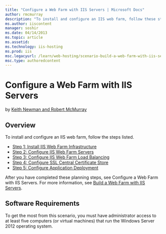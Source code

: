 ```yaml
---
title: "Configure a Web Farm with IIS Servers | Microsoft Docs"
author: rmcmurray
description: "To install and configure an IIS web farm, follow these steps: Install IIS Web Farm Infrastructure, Configure IIS Web Farm Servers, Configure IIS Web Farm Loa..."
ms.author: iiscontent
manager: soshir
ms.date: 04/14/2013
ms.topic: article
ms.assetid: 
ms.technology: iis-hosting
ms.prod: iis
msc.legacyurl: /learn/web-hosting/scenario-build-a-web-farm-with-iis-servers/configure-a-web-farm-with-iis-servers
msc.type: authoredcontent
---
```

Configure a Web Farm with IIS Servers
====================
by [Keith Newman and Robert McMurray](https://github.com/rmcmurray)

## Overview

To install and configure an IIS web farm, follow the steps listed.

- [Step 1: Install IIS Web Farm Infrastructure](configuring-step-1-install-iis-web-farm-infrastructure.md)
- [Step 2: Configure IIS Web Farm Servers](configuring-step-2-configure-iis-web-farm-servers.md)
- [Step 3: Configure IIS Web Farm Load Balancing](configuring-step-3-configure-iis-web-farm-load-balancing.md)
- [Step 4: Configure SSL Central Certificate Store](configuring-step-4-configure-ssl-central-certificate-store.md)
- [Step 5: Configure Application Deployment](configuring-step-5-configure-application-deployment.md)

After you have completed these planning steps, see  Configure a Web Farm with IIS Servers. For more information, see [Build a Web Farm with IIS Servers](overview-build-a-web-farm-with-iis-servers.md).

## Software Requirements

To get the most from this scenario, you must have administrator access to at least five computers (or virtual machines) that run the Windows Server 2012 operating system.